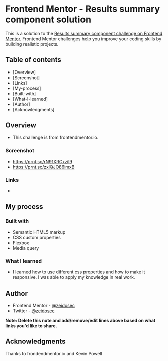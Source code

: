 # Frontend Mentor - Results summary component solution

This is a solution to the [Results summary component challenge on Frontend Mentor](https://www.frontendmentor.io/challenges/results-summary-component-CE_K6s0maV). Frontend Mentor challenges help you improve your coding skills by building realistic projects. 

## Table of contents

- [Overview]
- [Screenshot]
- [Links]
- [My-process]
- [Built-with]
- [What-I-learned]
- [Author]
- [Acknowledgments]

## Overview

- This challenge is from frontendmentor.io.

### Screenshot

- https://prnt.sc/rN91XRCxziI9
- https://prnt.sc/zxlQJO86imxB

### Links

-

## My process

### Built with

- Semantic HTML5 markup
- CSS custom properties
- Flexbox
- Media query

### What I learned

- I learned how to use different css properties and how to make it responsive. I was able to apply my knowledge in real work.


## Author

- Frontend Mentor - [@zeidosec](https://www.frontendmentor.io/profile/yourusername)
- Twitter - [@zeidosec](https://www.twitter.com/yourusername)

**Note: Delete this note and add/remove/edit lines above based on what links you'd like to share.**

## Acknowledgments

Thanks to frondendmentor.io and Kevin Powell
